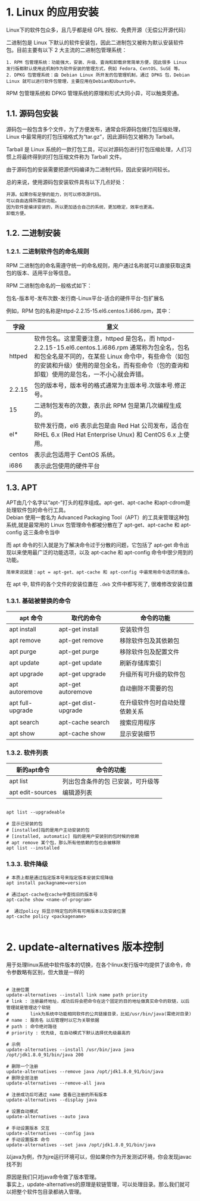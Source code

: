 # 1. Linux 的应用安装

Linux下的软件包众多，且几乎都是经 GPL 授权、免费开源（无偿公开源代码）

二进制包是 Linux 下默认的软件安装包，因此二进制包又被称为默认安装软件包。目前主要有以下 2 大主流的二进制包管理系统：

    1. RPM 包管理系统：功能强大，安装、升级、査询和卸载非常简单方便，因此很多 Linux 发行版都默认使用此机制作为软件安装的管理方式，例如 Fedora、CentOS、SuSE 等。
    2. DPKG 包管理系统：由 Debian Linux 所开发的包管理机制，通过 DPKG 包，Debian Linux 就可以进行软件包管理，主要应用在Debian和Ubuntu中。

RPM 包管理系统和 DPKG 管理系统的原理和形式大同小异，可以触类旁通。

## 1.1. 源码包安装

源码包一般包含多个文件，为了方便发布，通常会将源码包做打包压缩处理，Linux 中最常用的打包压缩格式为“tar.gz”，因此源码包又被称为 Tarball。  

Tarball 是 Linux 系统的一款打包工具，可以对源码包进行打包压缩处理，人们习惯上将最终得到的打包压缩文件称为 Tarball 文件。  

由于源码包的安装需要把源代码编译为二进制代码，因此安装时间较长。  

总的来说，使用源码包安装软件具有以下几点好处：

    开源。如果你有足够的能力，则可以修改源代码。
    可以自由选择所需的功能。
    因为软件是编译安装的，所以更加适合自己的系统，更加稳定，效率也更高。
    卸载方便。


## 1.2. 二进制安装  

### 1.2.1. 二进制软件包的命名规则

RPM 二进制包的命名需遵守统一的命名规则，用户通过名称就可以直接获取这类包的版本、适用平台等信息。

RPM 二进制包命名的一般格式如下：

包名-版本号-发布次数-发行商-Linux平台-适合的硬件平台-包扩展名

例如，RPM 包的名称是httpd-2.2.15-15.el6.centos.1.i686.rpm，其中：

| 字段   | 意义                                                                                                                                                                                                                                                |
| ------ | --------------------------------------------------------------------------------------------------------------------------------------------------------------------------------------------------------------------------------------------------- |
| httped | 软件包名。这里需要注意，httped 是包名，而 httpd-2.2.15-15.el6.centos.1.i686.rpm 通常称为包全名，包名和包全名是不同的，在某些 Linux 命令中，有些命令（如包的安装和升级）使用的是包全名，而有些命令（包的查询和卸载）使用的是包名，一不小心就会弄错。 |
| 2.2.15 | 包的版本号，版本号的格式通常为主版本号.次版本号.修正号。                                                                                                                                                                                            |
| 15     | 二进制包发布的次数，表示此 RPM 包是第几次编程生成的。                                                                                                                                                                                               |
| el*    | 软件发行商，el6 表示此包是由 Red Hat 公司发布，适合在 RHEL 6.x (Red Hat Enterprise Unux) 和 CentOS 6.x 上使用。                                                                                                                                     |
| centos | 表示此包适用于 CentOS 系统。                                                                                                                                                                                                                        |
| i686   | 表示此包使用的硬件平台                                                                                                                                                                                                                              |



## 1.3. APT

APT由几个名字以“apt-”打头的程序组成。apt-get、apt-cache 和apt-cdrom是处理软件包的命令行工具。  
Debian 使用一套名为 Advanced Packaging Tool（APT）的工具来管理这种包系统,就是最常用的 Linux 包管理命令都被分散在了 apt-get、apt-cache 和 apt-config 这三条命令当中


而 apt 命令的引入就是为了解决命令过于分散的问题，它包括了 apt-get 命令出现以来使用最广泛的功能选项，以及 apt-cache 和 apt-config 命令中很少用到的功能。  

    简单来说就是：apt = apt-get、apt-cache 和 apt-config 中最常用命令选项的集合。

在 apt  中, 软件的各个文件的安装位置在 `.deb` 文件中都写死了, 很难修改安装位置

### 1.3.1. 基础被替换的命令

| apt 命令         | 取代的命令           | 命令的功能                     |
| ---------------- | -------------------- | ------------------------------ |
| apt install      | apt-get install      | 安装软件包                     |
| apt remove       | apt-get remove       | 移除软件包及其依赖包           |
| apt purge        | apt-get purge        | 移除软件包及配置文件           |
| apt update       | apt-get update       | 刷新存储库索引                 |
| apt upgrade      | apt-get upgrade      | 升级所有可升级的软件包         |
| apt autoremove   | apt-get autoremove   | 自动删除不需要的包             |
| apt full-upgrade | apt-get dist-upgrade | 在升级软件包时自动处理依赖关系 |
| apt search       | apt-cache search     | 搜索应用程序                   |
| apt show         | apt-cache show       | 显示安装细节                   |

### 1.3.2. 软件列表

| 新的apt命令      | 命令的功能                        |
| ---------------- | --------------------------------- |
| apt list         | 列出包含条件的包 已安装，可升级等 |
| apt edit-sources | 编辑源列表                        |

```shell

apt list --upgradeable

# 显示已安装的包
# [installed]指的是用户主动安装的包
# [installed, automatic] 指的是用户安装别的包时候的依赖
# apt remove 某个包，那么所有他依赖的包也会被移除
apt list --installed

```
### 1.3.3. 软件降级

```shell
# 本质上都是通过指定版本号来指定版本安装实现降级
apt install packagname=version

# 通过apt-cache在cache中查找旧的版本号
apt-cache show <name-of-program>  

#  通过policy 将显示特定包的所有可用版本以及安装位置
apt-cache policy <packagename>


```


# 2. update-alternatives 版本控制

用于处理linux系统中软件版本的切换，在各个linux发行版中均提供了该命令，命令参数略有区别，但大致是一样的  

```shell

# 注册位置
update-alternatives --install link name path priority
# link : 注册最终地址，成功后将会把命令在这个固定的目的地址做真实命令的软链，以后管理就是管理这个软链
#        link为系统中功能相同软件的公共链接目录，比如/usr/bin/java(需绝对目录)
# name : 服务名 以后管理时以它为关联依据
# path : 命令绝对路径
# priority : 优先级, 在自动模式下默认选择优先级最高的

# 示例
update-alternatives --install /usr/bin/java java /opt/jdk1.8.0_91/bin/java 200

# 删除一个注册
update-alternatives --remove java /opt/jdk1.8.0_91/bin/java
# 删除全部注册
update-alternatives --remove-all java

# 注册成功后可通过 name 查看已注册的所有版本
update-alternatives --display java

# 设置自动模式
update-alternatives --auto java

# 手动设置版本 交互
update-alternatives --config java
# 手动设置版本 命令
update-alternatives --set java /opt/jdk1.8.0_91/bin/java

```


以java为例，作为jre运行环境可以，但如果你作为开发测试环境，你会发现javac找不到  

原因是我们只对java命令做了版本管理。   
事实上，update-alternatives的原理是软链管理，可以处理目录。那么我们就可以把整个软件包目录都纳入管理。  

```shell


```